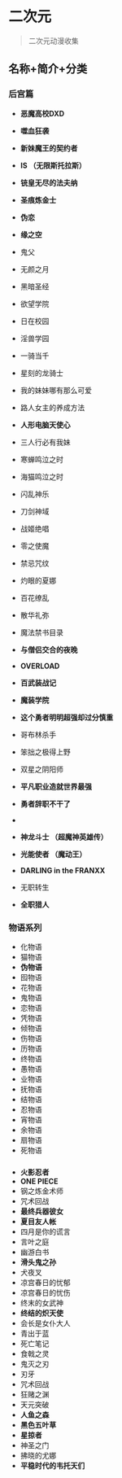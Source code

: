 # 二次元
> 二次元动漫收集
## 名称+简介+分类
### 后宫篇
* **恶魔高校DXD**
* **噬血狂袭**
* **新妹魔王的契约者**
* **IS （无限斯托拉斯）**
* **铳皇无尽的法夫纳**
* **圣痕炼金士**
* **伪恋**
* **缘之空**
* 鬼父
* 无颜之月
* 黑暗圣经
* 欲望学院
* 日在校园
* 淫兽学园
* 一骑当千
* 星刻的龙骑士
* 我的妹妹哪有那么可爱
* 路人女主的养成方法
* **人形电脑天使心**
* 三人行必有我妹
* 寒蝉鸣泣之时
* 海猫鸣泣之时
* 闪乱神乐
* 刀剑神域
* 战姬绝唱
* 零之使魔
* 禁忌咒纹
* 灼眼的夏娜
* 百花缭乱
* 散华礼弥
* 魔法禁书目录
* **与僧侣交合的夜晚**
* **OVERLOAD**
* **百武装战记**
* **魔装学院**
* **这个勇者明明超强却过分慎重**
* 哥布林杀手
* 笨拙之极得上野
* 双星之阴阳师
* **平凡职业造就世界最强**
* **勇者辞职不干了**
* 


* **神龙斗士 （超魔神英雄传）**
* **光能使者 （魔动王）**
* **DARLING in the FRANXX**
* 无职转生
* **全职猎人**


### 物语系列
* 化物语
* 猫物语
* **伪物语**
* 囮物语
* 花物语
* 鬼物语
* 恋物语
* 凭物语
* 倾物语
* 伤物语
* 历物语
* 终物语
* 愚物语
* 业物语
* 抚物语
* 结物语
* 忍物语
* 宵物语
* 余物语
* 扇物语
* 死物语

### 
* **火影忍者**
* **ONE PIECE**
* 钢之炼金术师
* 咒术回战
* **最终兵器彼女**
* **夏目友人帐**
* 四月是你的谎言
* 言叶之庭
* 幽游白书
* **滑头鬼之孙**
* 犬夜叉
* 凉宫春日的忧郁
* 凉宫春日的忧伤
* 终末的女武神
* **终结的炽天使**
* 会长是女仆大人
* 青出于蓝
* 死亡笔记
* 食戟之灵
* 鬼灭之刃
* 刃牙
* 咒术回战
* 狂赌之渊
* 天元突破
* **人鱼之森**
* **黑色五叶草**
* **星掠者**
* 神圣之门
* 拂晓的尤娜
* **平稳时代的韦托天们**


